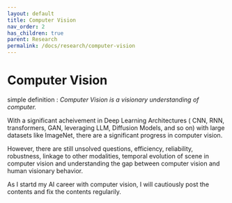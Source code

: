 ```yaml
---
layout: default
title: Computer Vision
nav_order: 2
has_children: true
parent: Research
permalink: /docs/research/computer-vision
---
```


# Computer Vision

simple definition : *Computer Vision is a visionary understanding of computer.*    
   

With a significant acheivement in Deep Learning Architectures ( CNN, RNN, transformers, GAN, leveraging LLM, Diffusion Models, and so on) with large datasets like ImageNet, there are a significant progress in computer vision.
     

However, there are still unsolved questions, efficiency, reliability, robustness, linkage to other modalities, temporal evolution of scene in computer vision and understanding the gap between computer vision and human visionary behavior.   

As I startd my AI career with computer vision, I will cautiously post the contents and fix the contents regularily.   
